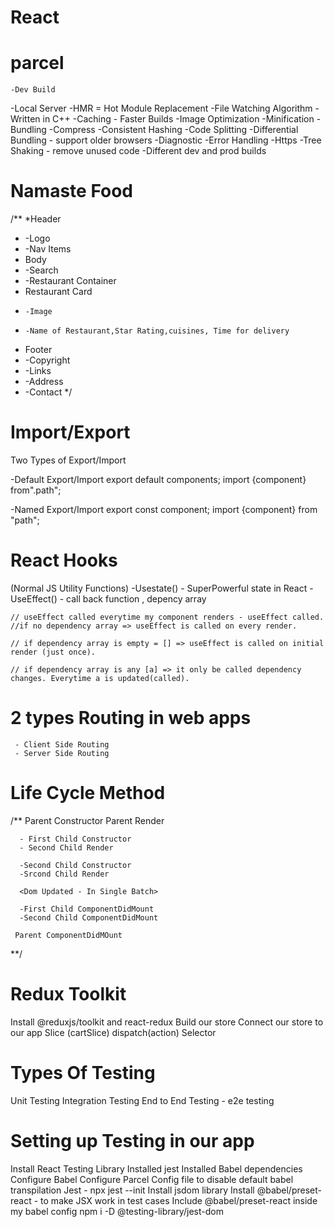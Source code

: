 #  React

# parcel

    -Dev Build
   -Local Server
   -HMR = Hot Module Replacement
   -File Watching Algorithm -Written in C++
   -Caching - Faster Builds
   -Image Optimization
   -Minification
   -Bundling
   -Compress
   -Consistent Hashing
   -Code Splitting
   -Differential Bundling - support older browsers
   -Diagnostic
   -Error Handling
   -Https
   -Tree Shaking - remove unused code
   -Different dev and prod builds
   
# Namaste Food 


/**
 *Header
 * -Logo
 * -Nav Items
 * Body
 * -Search
 * -Restaurant Container
 *   Restaurant Card
 *     -Image
 *     -Name of Restaurant,Star Rating,cuisines, Time for delivery
 * Footer
 *  -Copyright
 *  -Links
 *  -Address
 *  -Contact
 */ 

 # Import/Export

 Two Types of Export/Import

  -Default Export/Import
    export default components;
    import {component} from".path";

  -Named Export/Import
   export const component;
   import {component} from "path";

   # React Hooks

   (Normal JS Utility Functions)
   -Usestate() - SuperPowerful state in React
   -UseEffect() -  call back function , depency array

    // useEffect called everytime my component renders - useEffect called.
    //if no dependency array => useEffect is called on every render.

    // if dependency array is empty = [] => useEffect is called on initial render (just once).

    // if dependency array is any [a] => it only be called dependency changes. Everytime a is updated(called).

# 2 types Routing in web apps
     - Client Side Routing
     - Server Side Routing

# Life Cycle Method

  /** Parent Constructor
     Parent Render

      - First Child Constructor
      - Second Child Render

      -Second Child Constructor
      -Srcond Child Render

      <Dom Updated - In Single Batch>

      -First Child ComponentDidMount
      -Second Child ComponentDidMount

     Parent ComponentDidMOunt
  **/  
  

# Redux Toolkit

Install @reduxjs/toolkit and react-redux
Build our store
Connect our store to our app
Slice (cartSlice)
dispatch(action)
Selector

# Types Of Testing

Unit Testing
Integration Testing
End to End Testing - e2e testing

# Setting up Testing in our app

Install React Testing Library
Installed jest
Installed Babel dependencies
Configure Babel
Configure Parcel Config file to disable default babel transpilation
Jest - npx jest --init
Install jsdom library
Install @babel/preset-react - to make JSX work in test cases
Include @babel/preset-react inside my babel config
npm i -D @testing-library/jest-dom



